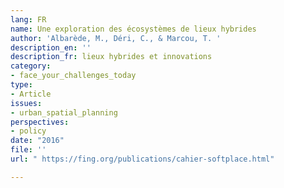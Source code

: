 ```yaml
---
lang: FR
name: Une exploration des écosystèmes de lieux hybrides
author: 'Albarède, M., Déri, C., & Marcou, T. '
description_en: ''
description_fr: lieux hybrides et innovations
category:
- face_your_challenges_today
type:
- Article
issues:
- urban_spatial_planning
perspectives:
- policy
date: "2016"
file: ''
url: " https://fing.org/publications/cahier-softplace.html"

---
```

